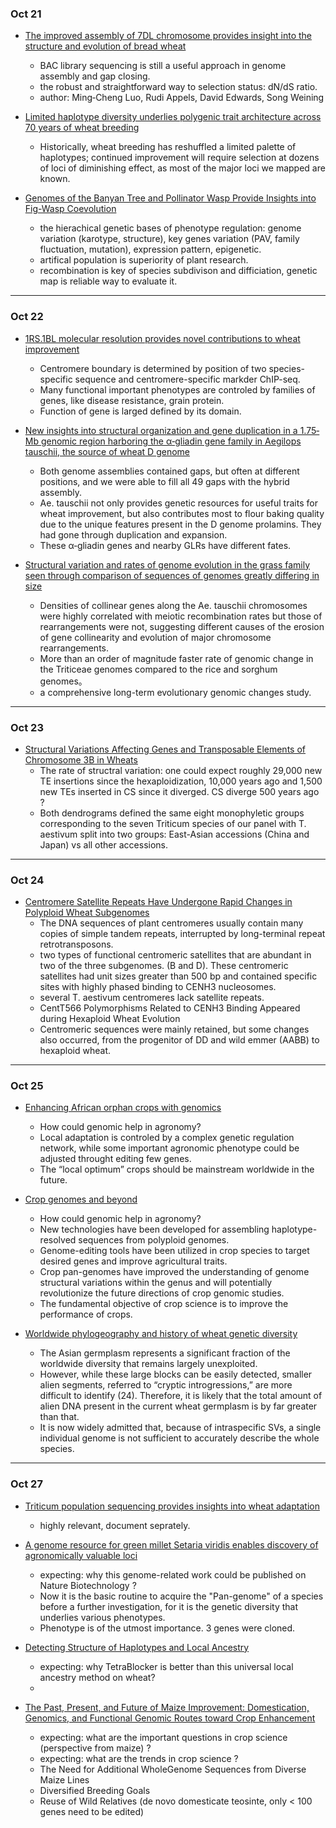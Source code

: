 ### Oct 21

- [The improved assembly of 7DL chromosome provides insight into the structure and evolution of bread wheat](https://onlinelibrary.wiley.com/doi/full/10.1111/pbi.13240)
  - BAC library sequencing is still a useful approach in genome assembly and gap closing.
  - the robust and straightforward way to selection status: dN/dS ratio.
  - author: Ming‐Cheng Luo, Rudi Appels, David Edwards, Song Weining

- [Limited haplotype diversity underlies polygenic trait architecture across 70 years of wheat breeding](https://www.biorxiv.org/content/10.1101/2020.09.15.296533v1.full)
  - Historically, wheat breeding has reshuffled a limited palette of haplotypes; continued improvement will require selection at dozens of loci of diminishing effect, as most of the major loci we mapped are known.
  
- [Genomes of the Banyan Tree and Pollinator Wasp Provide Insights into Fig-Wasp Coevolution](https://www.sciencedirect.com/science/article/pii/S009286742031240X)
  - the hierachical genetic bases of phenotype regulation: genome variation (karotype, structure), key genes variation (PAV, family fluctuation, mutation), expression pattern, epigenetic.
  - artifical population is superiority of plant research. 
  - recombination is key of species subdivison and difficiation, genetic map is reliable way to evaluate it.

----

### Oct 22

- [1RS.1BL molecular resolution provides novel contributions to wheat improvement](https://www.biorxiv.org/content/10.1101/2020.09.14.295733v1.full)
  - Centromere boundary is determined by position of two species-specific sequence and centromere-specific markder ChIP-seq.
  - Many functional important phenotypes are controled by families of genes, like disease resistance, grain protein.
  - Function of gene is larged defined by its domain.

- [New insights into structural organization and gene duplication in a 1.75‐Mb genomic region harboring the α‐gliadin gene family in Aegilops tauschii, the source of wheat D genome](https://onlinelibrary.wiley.com/doi/full/10.1111/tpj.13675)
  - Both genome assemblies contained gaps, but often at different positions, and we were able to fill all 49 gaps with the hybrid assembly. 
  - Ae. tauschii not only provides genetic resources for useful traits for wheat improvement, but also contributes most to flour baking quality due to the unique features present in the D genome prolamins. They had gone through duplication and expansion. 
  - These α‐gliadin genes and nearby GLRs have different fates.

- [Structural variation and rates of genome evolution in the grass family seen through comparison of sequences of genomes greatly differing in size](https://onlinelibrary.wiley.com/doi/full/10.1111/tpj.13964)
  - Densities of collinear genes along the Ae. tauschii chromosomes were highly correlated with meiotic recombination rates but those of rearrangements were not, suggesting different causes of the erosion of gene collinearity and evolution of major chromosome rearrangements.
  - More than an order of magnitude faster rate of genomic change in the Triticeae genomes compared to the rice and sorghum genomes。
  - a comprehensive long-term evolutionary genomic changes study.

----

### Oct 23

- [Structural Variations Affecting Genes and Transposable Elements of Chromosome 3B in Wheats](https://www.frontiersin.org/articles/10.3389/fgene.2020.00891/full)
  - The rate of structral variation: one could expect roughly 29,000 new TE insertions since the hexaploidization, 10,000 years ago and 1,500 new TEs inserted in CS since it diverged. CS diverge 500 years ago ?
  - Both dendrograms defined the same eight monophyletic groups corresponding to the seven Triticum species of our panel with T. aestivum split into two groups: East-Asian accessions (China and Japan) vs all other accessions. 

----

### Oct 24

- [Centromere Satellite Repeats Have Undergone Rapid Changes in Polyploid Wheat Subgenomes](http://www.plantcell.org/content/31/9/2035?ijkey=15781ed32a618c80c364cc350415388f2afc2a9f&keytype2=tf_ipsecsha)
  - The DNA sequences of plant centromeres usually contain many copies of simple tandem repeats, interrupted by long-terminal repeat retrotransposons.
  - two types of functional centromeric satellites that are abundant in two of the three subgenomes. (B and D). These centromeric satellites had unit sizes greater than 500 bp and contained specific sites with highly phased binding to CENH3 nucleosomes.
  - several T. aestivum centromeres lack satellite repeats. 
  - CentT566 Polymorphisms Related to CENH3 Binding Appeared during Hexaploid Wheat Evolution
  - Centromeric sequences were mainly retained, but some changes also occurred, from the progenitor of DD and wild emmer (AABB) to hexaploid wheat.

----

### Oct 25

- [Enhancing African orphan crops with genomics](https://www.nature.com/articles/s41588-020-0601-x)
  - How could genomic help in agronomy?
  - Local adaptation is controled by a complex genetic regulation network, while some important agronomic phenotype could be adjusted throught editing few genes.
  - The “local optimum” crops should be mainstream worldwide in the future.

- [Crop genomes and beyond](https://www.nature.com/articles/s41588-020-0691-5%5d)
  - How could genomic help in agronomy?
  - New technologies have been developed for assembling haplotype-resolved sequences from polyploid genomes.
  - Genome-editing tools have been utilized in crop species to target desired genes and improve agricultural traits. 
  - Crop pan-genomes have improved the understanding of genome structural variations within the genus and will potentially revolutionize the future directions of crop genomic studies.
  - The fundamental objective of crop science is to improve the performance of crops.

- [Worldwide phylogeography and history of wheat genetic diversity](https://advances.sciencemag.org/content/5/5/eaav0536)
  - The Asian germplasm represents a significant fraction of the worldwide diversity that remains largely unexploited.
  - However, while these large blocks can be easily detected, smaller alien segments, referred to “cryptic introgressions,” are more difficult to identify (24). Therefore, it is likely that the total amount of alien DNA present in the current wheat germplasm is by far greater than that.
  - It is now widely admitted that, because of intraspecific SVs, a single individual genome is not sufficient to accurately describe the whole species.

----

### Oct 27

- [Triticum population sequencing provides insights into wheat adaptation](https://www.nature.com/articles/s41588-020-00722-w)
  - highly relevant, document seprately.

- [A genome resource for green millet Setaria viridis enables discovery of agronomically valuable loci](https://www.nature.com/articles/s41587-020-0681-2)
  - expecting: why this genome-related work could be published on Nature Biotechnology ?
  - Now it is the basic routine to acquire the "Pan-genome" of a species before a further investigation, for it is the genetic diversity that underlies various phenotypes.
  - Phenotype is of the utmost importance. 3 genes were cloned. 

- [Detecting Structure of Haplotypes and Local Ancestry](https://www.ncbi.nlm.nih.gov/pmc/articles/PMC3948796/)
  - expecting: why TetraBlocker is better than this universal local ancestry method on wheat?
  - 

- [The Past, Present, and Future of Maize Improvement: Domestication, Genomics, and Functional Genomic Routes toward Crop Enhancement](https://www.sciencedirect.com/science/article/pii/S2590346219300100)
  - expecting: what are the important questions in crop science (perspective from maize) ?
  - expecting: what are the trends in crop science ?
  - The Need for Additional WholeGenome Sequences from Diverse Maize Lines
  - Diversified Breeding Goals
  - Reuse of Wild Relatives (de novo domesticate teosinte, only < 100 genes need to be edited)